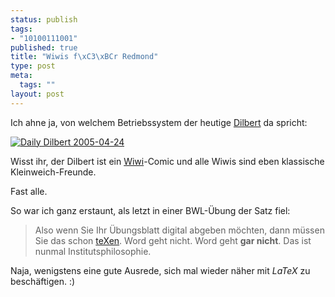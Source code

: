 ```yaml
--- 
status: publish
tags: 
- "10100111001"
published: true
title: "Wiwis f\xC3\xBCr Redmond"
type: post
meta: 
  tags: ""
layout: post
---
```

Ich ahne ja, von welchem Betriebssystem der heutige <a href="http://www.dilbert.com">Dilbert</a> da spricht:

<a href="http://flickr.com/photos/freeed/28755526/"><img src='http://fredericiana.de/uploads/thumb050424dilbert2005042261584.jpg' alt='Daily Dilbert 2005-04-24' class="centered border" /></a>

Wisst ihr, der Dilbert ist ein <a href="http://fswiwi.wiwi.uni-karlsruhe.de/">Wiwi</a>-Comic und alle Wiwis sind eben klassische Kleinweich-Freunde.

Fast alle.

So war ich ganz erstaunt, als letzt in einer BWL-Übung der Satz fiel:

<blockquote>Also wenn Sie Ihr Übungsblatt digital abgeben möchten, dann müssen Sie das schon <a href="http://de.wikipedia.org/wiki/LaTeX">teXen</a>. Word geht nicht. Word geht <strong>gar nicht</strong>. Das ist nunmal Institutsphilosophie.</blockquote>

Naja, wenigstens eine gute Ausrede, sich mal wieder näher mit <em>LaTeX</em> zu beschäftigen. :)
